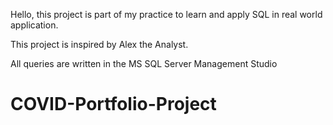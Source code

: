 Hello, this project is part of my practice to learn and apply SQL in real world application.

This project is inspired by Alex the Analyst. 

All queries are written in the MS SQL Server Management Studio

# COVID-Portfolio-Project

